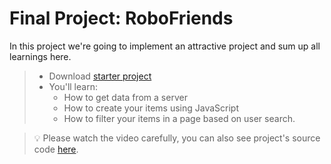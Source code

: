 # Final Project: RoboFriends

In this project we're going to implement an attractive project and sum up all learnings here.

> - Download [starter project](https://drive.google.com/file/d/1zYDQjlloPOw3Q8EjWhlTo9IPQHbPMaVy/view?usp=sharing) 
> - You'll learn:
>   - How to get data from a server
>   - How to create your items using JavaScript
>   - How to filter your items in a page based on user search.


> 💡 Please watch the video carefully, you can also see project's source code [here](https://github.com/amirmvahed/front-end-for-back-end-engineers-tasks/tree/main/robofriends).